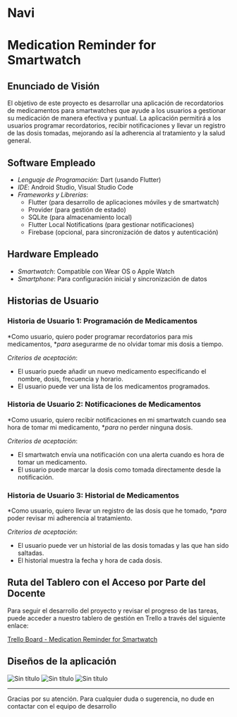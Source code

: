 # Navi
# Medication Reminder for Smartwatch

## Enunciado de Visión
El objetivo de este proyecto es desarrollar una aplicación de recordatorios de medicamentos para smartwatches que ayude a los usuarios a gestionar su medicación de manera efectiva y puntual. La aplicación permitirá a los usuarios programar recordatorios, recibir notificaciones y llevar un registro de las dosis tomadas, mejorando así la adherencia al tratamiento y la salud general.

## Software Empleado
- *Lenguaje de Programación*: Dart (usando Flutter)
- *IDE*: Android Studio, Visual Studio Code
- *Frameworks y Librerías*:
  - Flutter (para desarrollo de aplicaciones móviles y de smartwatch)
  - Provider (para gestión de estado)
  - SQLite (para almacenamiento local)
  - Flutter Local Notifications (para gestionar notificaciones)
  - Firebase (opcional, para sincronización de datos y autenticación)

## Hardware Empleado
- *Smartwatch*: Compatible con Wear OS o Apple Watch
- *Smartphone*: Para configuración inicial y sincronización de datos

## Historias de Usuario

### Historia de Usuario 1: Programación de Medicamentos
*Como usuario, quiero poder programar recordatorios para mis medicamentos, **para* asegurarme de no olvidar tomar mis dosis a tiempo.

*Criterios de aceptación*:
- El usuario puede añadir un nuevo medicamento especificando el nombre, dosis, frecuencia y horario.
- El usuario puede ver una lista de los medicamentos programados.

### Historia de Usuario 2: Notificaciones de Medicamentos
*Como usuario, quiero recibir notificaciones en mi smartwatch cuando sea hora de tomar mi medicamento, **para* no perder ninguna dosis.

*Criterios de aceptación*:
- El smartwatch envía una notificación con una alerta cuando es hora de tomar un medicamento.
- El usuario puede marcar la dosis como tomada directamente desde la notificación.

### Historia de Usuario 3: Historial de Medicamentos
*Como usuario, quiero llevar un registro de las dosis que he tomado, **para* poder revisar mi adherencia al tratamiento.

*Criterios de aceptación*:
- El usuario puede ver un historial de las dosis tomadas y las que han sido saltadas.
- El historial muestra la fecha y hora de cada dosis.

## Ruta del Tablero con el Acceso por Parte del Docente
Para seguir el desarrollo del proyecto y revisar el progreso de las tareas, puede acceder a nuestro tablero de gestión en Trello a través del siguiente enlace:

[Trello Board - Medication Reminder for Smartwatch](https://trello.com/invite/b/GvGM95fy/ATTI72d3b2f522cfb91c8284b2b3933c2f97AC43CC52/navi)

## Diseños de la aplicación
![Sin título](https://github.com/josemanuelmtz/Navi/assets/105257367/416e85e1-6ac4-4cad-91ef-a7d8a0a8d26e)
![Sin título](https://github.com/josemanuelmtz/Navi/assets/105257367/912fb12e-2a21-4720-be58-702a16fc0a6c)
![Sin título](https://github.com/josemanuelmtz/Navi/assets/105257367/95fb9580-9b05-4c46-819a-7a2c07e8a834)

---

Gracias por su atención. Para cualquier duda o sugerencia, no dude en contactar con el equipo de desarrollo

